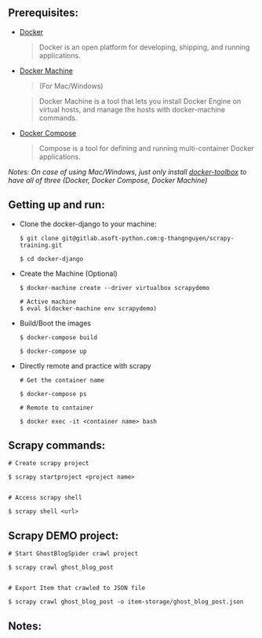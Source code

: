 ## Prerequisites:
+ [Docker](https://docs.docker.com/engine/installation/)
  > Docker is an open platform for developing, shipping, and running applications.

+ [Docker Machine](https://docs.docker.com/machine/install-machine/)

  > (For Mac/Windows)

  > Docker Machine is a tool that lets you install Docker Engine on virtual hosts, and manage the hosts with docker-machine commands.

+ [Docker Compose](https://docs.docker.com/compose/install/)

  > Compose is a tool for defining and running multi-container Docker applications.

*Notes: On case of using Mac/Windows, just only install [docker-toolbox](https://docs.docker.com/toolbox/overview/) to have all of three (Docker, Docker Compose, Docker Machine)*

## Getting up and run:

+ Clone the docker-django to your machine:

  ```
  $ git clone git@gitlab.asoft-python.com:g-thangnguyen/scrapy-training.git

  $ cd docker-django

  ```

+ Create the Machine (Optional)

  ```
  $ docker-machine create --driver virtualbox scrapydemo

  # Active machine
  $ eval $(docker-machine env scrapydemo)

  ```

+ Build/Boot the images

  ```
  $ docker-compose build

  $ docker-compose up

  ```

+ Directly remote and practice with scrapy

  ```
  # Get the container name

  $ docker-compose ps

  # Remote to container

  $ docker exec -it <container name> bash

  ```

## Scrapy commands:

  ```
  # Create scrapy project

  $ scrapy startproject <project name>


  # Access scrapy shell

  $ scrapy shell <url>

  ```

## Scrapy DEMO project:

  ```
  # Start GhostBlogSpider crawl project

  $ scrapy crawl ghost_blog_post


  # Export Item that crawled to JSON file

  $ scrapy crawl ghost_blog_post -o item-storage/ghost_blog_post.json

  ```

## Notes:


